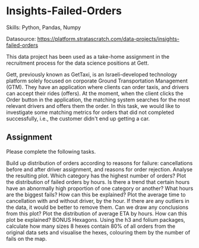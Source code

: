 # Insights-Failed-Orders
Skills: Python, Pandas, Numpy

Datasource: https://platform.stratascratch.com/data-projects/insights-failed-orders

This data project has been used as a take-home assignment in the recruitment process for the data science positions at Gett.

Gett, previously known as GetTaxi, is an Israeli-developed technology platform solely focused on corporate Ground Transportation Management (GTM). They have an application where clients can order taxis, and drivers can accept their rides (offers). At the moment, when the client clicks the Order button in the application, the matching system searches for the most relevant drivers and offers them the order. In this task, we would like to investigate some matching metrics for orders that did not completed successfully, i.e., the customer didn't end up getting a car.

## Assignment
Please complete the following tasks.

Build up distribution of orders according to reasons for failure: cancellations before and after driver assignment, and reasons for order rejection. Analyse the resulting plot. Which category has the highest number of orders?
Plot the distribution of failed orders by hours. Is there a trend that certain hours have an abnormally high proportion of one category or another? What hours are the biggest fails? How can this be explained?
Plot the average time to cancellation with and without driver, by the hour. If there are any outliers in the data, it would be better to remove them. Can we draw any conclusions from this plot?
Plot the distribution of average ETA by hours. How can this plot be explained?
BONUS Hexagons. Using the h3 and folium packages, calculate how many sizes 8 hexes contain 80% of all orders from the original data sets and visualise the hexes, colouring them by the number of fails on the map.
